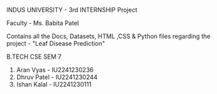 INDUS UNIVERSITY - 3rd INTERNSHIP Project

Faculty - Ms. Babita Patel

Contains all the Docs, Datasets, HTML ,CSS & Python files regarding the project - "Leaf Disease Prediction"

B.TECH CSE SEM 7

1. Aran Vyas - IU2241230236
2. Dhruv Patel - IU2241230244
3. Ishan Kalal - IU2241230111
